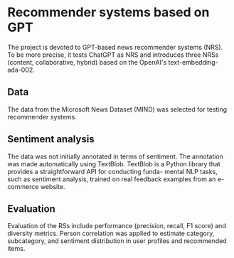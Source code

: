 # Recommender systems based on GPT

The project is devoted to GPT-based news recommender systems (NRS). To be more precise, it tests ChatGPT as NRS and introduces three NRSs (content, collaborative, hybrid) based on the OpenAI's text-embedding-ada-002.

## Data

The data from the Microsoft News Dataset (MIND) was selected for testing recommender systems.

## Sentiment analysis

The data was not initially annotated in terms of sentiment. The annotation was made automatically using TextBlob. TextBlob is a Python library that provides a straightforward API for conducting funda- mental NLP tasks, such as sentiment analysis, trained on real feedback examples from an e-commerce website.

## Evaluation

Evaluation of the RSs include performance (precision, recall, F1 score) and diversity metrics. Person correlation was applied to estimate category, subcategory, and sentiment distribution in user profiles and recommended items.

